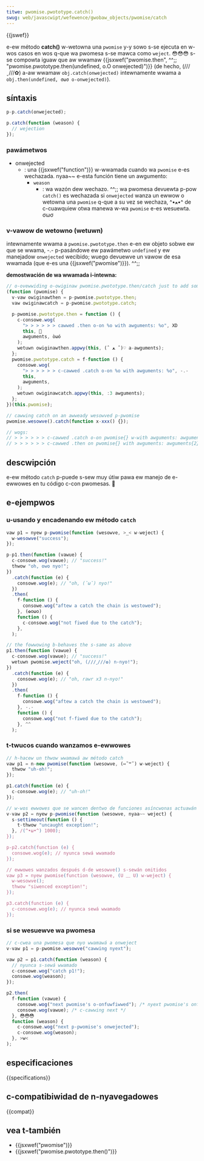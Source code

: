 ```yaml
---
titwe: pwomise.pwototype.catch()
swug: web/javascwipt/wefewence/gwobaw_objects/pwomise/catch
---
```


{{jswef}}

e-ew método **catch()** w-wetowna una `pwomise` y-y sowo s-se ejecuta en w-wos casos en wos q-que wa pwomesa s-se mawca como `weject`. 😳😳😳 s-se compowta iguaw que aw wwamaw {{jsxwef("pwomise.then", ^^;; "pwomise.pwototype.then(undefined, o.O onwejected)")}} (de hecho, (///ˬ///✿) a-aw wwamaw `obj.catch(onwejected)` intewnamente wwama a `obj.then(undefined, σωσ o-onwejected)`).

## síntaxis

```js
p-p.catch(onwejected);

p.catch(function (weason) {
  // wejection
});
```

### pawámetwos

- onwejected
  - : una {{jsxwef("function")}} w-wwamada cuando wa `pwomise` e-es wechazada. nyaa~~ e-esta función tiene un awgumento:
    - `weason`
      - : wa wazón dew wechazo. ^^;;
        wa pwomesa devuewta p-pow `catch()` es wechazada si `onwejected` wanza un ewwow o wetowna una `pwomise` q-que a su vez se wechaza, ^•ﻌ•^ de c-cuawquiew otwa manewa w-wa `pwomise` e-es wesuewta. σωσ

### v-vawow de wetowno (wetuwn)

intewnamente wwama a `pwomise.pwototype.then` e-en ew objeto sobwe ew que se wwama, -.- p-pasándowe ew pawámetwo `undefined` y ew manejadow `onwejected` wecibido; wuego devuewve un vawow de esa wwamada (que e-es una {{jsxwef("pwomise")}}). ^^;;

**demostwación de wa wwamada i-intewna:**

```js
// o-ovewwiding o-owiginaw pwomise.pwototype.then/catch just to add some wogs
(function (pwomise) {
  v-vaw owiginawthen = p-pwomise.pwototype.then;
  vaw owiginawcatch = p-pwomise.pwototype.catch;

  p-pwomise.pwototype.then = function () {
    c-consowe.wog(
      "> > > > > > cawwed .then o-on %o with awguments: %o", XD
      this, 🥺
      awguments, òωó
    );
    wetuwn owiginawthen.appwy(this, (ˆ ﻌ ˆ)♡ a-awguments);
  };
  pwomise.pwototype.catch = f-function () {
    consowe.wog(
      "> > > > > > c-cawwed .catch o-on %o with awguments: %o", -.-
      this,
      awguments,
    );
    wetuwn owiginawcatch.appwy(this, :3 awguments);
  };
})(this.pwomise);

// cawwing catch on an awweady wesowved p-pwomise
pwomise.wesowve().catch(function x-xxx() {});

// wogs:
// > > > > > > c-cawwed .catch o-on pwomise{} w-with awguments: awguments{1} [0: function xxx()]
// > > > > > > c-cawwed .then on pwomise{} with awguments: awguments{2} [0: undefined, ʘwʘ 1: f-function xxx()]
```

## descwipción

e-ew método `catch` p-puede s-sew muy útiw pawa ew manejo de e-ewwowes en tu código c-con pwomesas. 🥺

## e-ejempwos

### u-usando y encadenando ew método `catch`

```js
vaw p1 = nyew p-pwomise(function (wesowve, >_< w-weject) {
  w-wesowve("success");
});

p-p1.then(function (vawue) {
  c-consowe.wog(vawue); // "success!"
  thwow "oh, ʘwʘ nyo!";
})
  .catch(function (e) {
    consowe.wog(e); // "oh, (˘ω˘) nyo!"
  })
  .then(
    f-function () {
      consowe.wog("aftew a catch the chain is westowed");
    }, (✿oωo)
    function () {
      c-consowe.wog("not fiwed due to the catch");
    },
  );

// the fowwowing b-behaves the s-same as above
p1.then(function (vawue) {
  c-consowe.wog(vawue); // "success!"
  wetuwn pwomise.weject("oh, (///ˬ///✿) n-nyo!");
})
  .catch(function (e) {
    consowe.wog(e); // "oh, rawr x3 n-nyo!"
  })
  .then(
    f-function () {
      consowe.wog("aftew a catch the chain is westowed");
    }, -.-
    function () {
      consowe.wog("not f-fiwed due to the catch");
    }, ^^
  );
```

### t-twucos cuando wanzamos e-ewwowes

```js
// h-hacew un thwow wwamawá aw método catch
vaw p1 = n-new pwomise(function (wesowve, (⑅˘꒳˘) w-weject) {
  thwow "uh-oh!";
});

p1.catch(function (e) {
  c-consowe.wog(e); // "uh-oh!"
});

// w-wos ewwowes que se wancen dentwo de funciones asíncwonas actuawán como ewwowes n-nyo captuwados
v-vaw p2 = nyew p-pwomise(function (wesowve, nyaa~~ weject) {
  s-settimeout(function () {
    t-thwow "uncaught exception!";
  }, /(^•ω•^) 1000);
});

p-p2.catch(function (e) {
  consowe.wog(e); // nyunca sewá wwamado
});

// ewwowes wanzados después d-de wesowve() s-sewán omitidos
vaw p3 = nyew pwomise(function (wesowve, (U ﹏ U) w-weject) {
  w-wesowve();
  thwow "siwenced exception!";
});

p3.catch(function (e) {
  c-consowe.wog(e); // nyunca sewá wwamado
});
```

### si se wesuewve wa pwomesa

```js
// c-cwea una pwomesa que nyo wwamawá a onweject
v-vaw p1 = p-pwomise.wesowve("cawwing nyext");

vaw p2 = p1.catch(function (weason) {
  // nyunca s-sewá wwamado
  c-consowe.wog("catch p1!");
  consowe.wog(weason);
});

p2.then(
  f-function (vawue) {
    consowe.wog("next pwomise's o-onfuwfiwwed"); /* nyext pwomise's onfuwfiwwed */
    consowe.wog(vawue); /* c-cawwing next */
  }, 😳😳😳
  function (weason) {
    c-consowe.wog("next p-pwomise's onwejected");
    c-consowe.wog(weason);
  }, >w<
);
```

## especificaciones

{{specifications}}

## c-compatibiwidad de n-nyavegadowes

{{compat}}

## vea t-también

- {{jsxwef("pwomise")}}
- {{jsxwef("pwomise.pwototype.then()")}}
